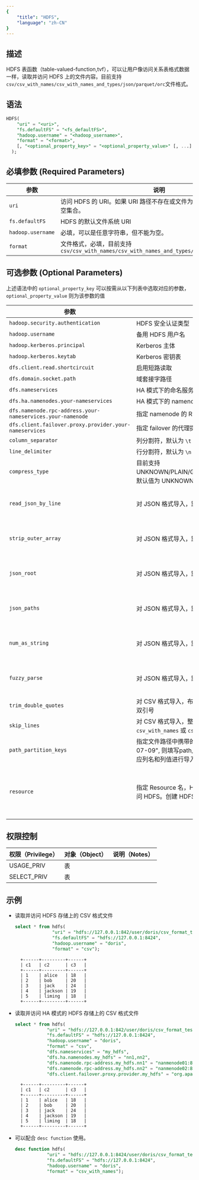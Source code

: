 ```yaml
---
{
    "title": "HDFS",
    "language": "zh-CN"
}
---
```


<!--
Licensed to the Apache Software Foundation (ASF) under one
or more contributor license agreements.  See the NOTICE file
distributed with this work for additional information
regarding copyright ownership.  The ASF licenses this file
to you under the Apache License, Version 2.0 (the
"License"); you may not use this file except in compliance
with the License.  You may obtain a copy of the License at

  http://www.apache.org/licenses/LICENSE-2.0

Unless required by applicable law or agreed to in writing,
software distributed under the License is distributed on an
"AS IS" BASIS, WITHOUT WARRANTIES OR CONDITIONS OF ANY
KIND, either express or implied.  See the License for the
specific language governing permissions and limitations
under the License.
-->

## 描述

HDFS 表函数（table-valued-function,tvf），可以让用户像访问关系表格式数据一样，读取并访问 HDFS 上的文件内容。目前支持`csv/csv_with_names/csv_with_names_and_types/json/parquet/orc`文件格式。

## 语法
```sql
HDFS(
    "uri" = "<uri>",
    "fs.defaultFS" = "<fs_defaultFS>",
    "hadoop.username" = "<hadoop_username>",
    "format" = "<format>",
    [, "<optional_property_key>" = "<optional_property_value>" [, ...] ]
  );
```

## 必填参数 (Required Parameters)
| 参数                  | 说明                                                                                                       |
|----------------------|------------------------------------------------------------------------------------------------------------|
| `uri`                | 访问 HDFS 的 URI。如果 URI 路径不存在或文件为空，HDFS TVF 将返回空集合。                                           |
| `fs.defaultFS`       | HDFS 的默认文件系统 URI                                                                                      |
| `hadoop.username`    | 必填，可以是任意字符串，但不能为空。                                                                        |
| `format`             | 文件格式，必填，目前支持 `csv/csv_with_names/csv_with_names_and_types/json/parquet/orc/avro`                                                                                          |

## 可选参数 (Optional Parameters)

上述语法中的 `optional_property_key` 可以按需从以下列表中选取对应的参数，`optional_property_value` 则为该参数的值

| 参数                         | 说明                                                                                                                                                                            | 备注                                                                          |
|------------------------------|-------------------------------------------------------------------------------------------------------------------------------------------------------------------------------|-----------------------------------------------------------------------------|
| `hadoop.security.authentication` | HDFS 安全认证类型                                                                                                                                                                   |                                                                             |
| `hadoop.username`             | 备用 HDFS 用户名                                                                                                                                                                   |                                                                             |
| `hadoop.kerberos.principal`   | Kerberos 主体                                                                                                                                                                   |                                                                             |
| `hadoop.kerberos.keytab`      | Kerberos 密钥表                                                                                                                                                                  |                                                                             |
| `dfs.client.read.shortcircuit`| 启用短路读取                                                                                                                                                                        |                                                                             |
| `dfs.domain.socket.path`     | 域套接字路径                                                                                                                                                                        |                                                                             |
| `dfs.nameservices`            | HA 模式下的命名服务                                                                                                                                                                   |                                                                             |
| `dfs.ha.namenodes.your-nameservices` | HA 模式下的 namenode 节点配置                                                                                                                                                         |                                                                             |
| `dfs.namenode.rpc-address.your-nameservices.your-namenode` | 指定 namenode 的 RPC 地址                                                                                                                                                          |                                                                             |
| `dfs.client.failover.proxy.provider.your-nameservices` | 指定 failover 的代理提供程序                                                                                                                                                           |                                                                             |
| `column_separator`            | 列分割符，默认为 `\t`                                                                                                                                                                 |                                                                             |
| `line_delimiter`              | 行分割符，默认为 `\n`                                                                                                                                                                 |                                                                             |
| `compress_type`               | 目前支持 UNKNOWN/PLAIN/GZ/LZO/BZ2/LZ4FRAME/DEFLATE/SNAPPYBLOCK。默认值为 UNKNOWN, 将会根据 uri 的后缀自动推断类型                                                                          |                                                                             |
| `read_json_by_line`           | 对 JSON 格式导入，默认为 `true`                                                                                                                                                        | 参考：[JSON Load](../../../data-operate/import/import-way/load-json-format.md) |
| `strip_outer_array`           | 对 JSON 格式导入，默认为 `false`                                                                                                                                                       | 参考：[JSON Load](../../../data-operate/import/import-way/load-json-format.md) |
| `json_root`                   | 对 JSON 格式导入，默认为空                                                                                                                                                              | 参考：[JSON Load](../../../data-operate/import/import-way/load-json-format.md)                                                                          |
| `json_paths`                  | 对 JSON 格式导入，默认为空                                                                                                                                                              | 参考：[JSON Load](../../../data-operate/import/import-way/load-json-format.md)                                                                          |
| `num_as_string`               | 对 JSON 格式导入，默认为 `false`                                                                                                                                                       | 参考：[JSON Load](../../../data-operate/import/import-way/load-json-format.md)                                                                          |
| `fuzzy_parse`                 | 对 JSON 格式导入，默认为 `false`                                                                                                                                                       | 参考：[JSON Load](../../../data-operate/import/import-way/load-json-format.md)                                                                          |
| `trim_double_quotes`          | 对 CSV 格式导入，布尔类型，默认为 `false`，为 `true` 时裁剪每个字段的外层双引号                                                                                                                            |                                                                             |
| `skip_lines`                  | 对 CSV 格式导入，整数类型，默认为 0，跳过 CSV 文件前几行，`csv_with_names` 或 `csv_with_names_and_types` 时失效                                                                                          |                                                                             |
| `path_partition_keys`         | 指定文件路径中携带的分区列名，例如/path/to/city=beijing/date="2023-07-09", 则填写path_partition_keys="city,date"，将会自动从路径中读取相应列名和列值进行导入                                                            |                                                                             |
| `resource`                    | 指定 Resource 名，HDFS TVF 可以利用已有的 HFDS Resource 来直接访问 HDFS。创建 HDFS Resource 的方法可以参照 [CREATE-RESOURCE](../../sql-statements/Data-Definition-Statements/Create/CREATE-RESOURCE.md) | 仅支持 2.1.4 及以上版本                                                                            |


## 权限控制

| 权限（Privilege）      | 对象（Object） | 说明（Notes） |
|:-------------------|:-----------| :------------ |
| USAGE_PRIV         | 表          |               |
| SELECT_PRIV        | 表          |               |


## 示例

- 读取并访问 HDFS 存储上的 CSV 格式文件
  ```sql
  select * from hdfs(
                "uri" = "hdfs://127.0.0.1:842/user/doris/csv_format_test/student.csv",
                "fs.defaultFS" = "hdfs://127.0.0.1:8424",
                "hadoop.username" = "doris",
                "format" = "csv");
  ```
  ```text
    +------+---------+------+
    | c1   | c2      | c3   |
    +------+---------+------+
    | 1    | alice   | 18   |
    | 2    | bob     | 20   |
    | 3    | jack    | 24   |
    | 4    | jackson | 19   |
    | 5    | liming  | 18   |
    +------+---------+------+
  ```

- 读取并访问 HA 模式的 HDFS 存储上的 CSV 格式文件
  ```sql
  select * from hdfs(
              "uri" = "hdfs://127.0.0.1:842/user/doris/csv_format_test/student.csv",
              "fs.defaultFS" = "hdfs://127.0.0.1:8424",
              "hadoop.username" = "doris",
              "format" = "csv",
              "dfs.nameservices" = "my_hdfs",
              "dfs.ha.namenodes.my_hdfs" = "nn1,nn2",
              "dfs.namenode.rpc-address.my_hdfs.nn1" = "nanmenode01:8020",
              "dfs.namenode.rpc-address.my_hdfs.nn2" = "nanmenode02:8020",
              "dfs.client.failover.proxy.provider.my_hdfs" = "org.apache.hadoop.hdfs.server.namenode.ha.ConfiguredFailoverProxyProvider");
  ```
  ```text
    +------+---------+------+
    | c1   | c2      | c3   |
    +------+---------+------+
    | 1    | alice   | 18   |
    | 2    | bob     | 20   |
    | 3    | jack    | 24   |
    | 4    | jackson | 19   |
    | 5    | liming  | 18   |
    +------+---------+------+
  ```

- 可以配合 `desc function` 使用。

  ```sql
  desc function hdfs(
              "uri" = "hdfs://127.0.0.1:8424/user/doris/csv_format_test/student_with_names.csv",
              "fs.defaultFS" = "hdfs://127.0.0.1:8424",
              "hadoop.username" = "doris",
              "format" = "csv_with_names");
  ```
